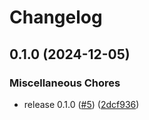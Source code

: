 # Changelog

## 0.1.0 (2024-12-05)


### Miscellaneous Chores

* release 0.1.0 ([#5](https://github.com/equinor/terraform-backend/issues/5)) ([2dcf936](https://github.com/equinor/terraform-backend/commit/2dcf936a9c088d57c8c8c08a67cb2782cec06bf9))
